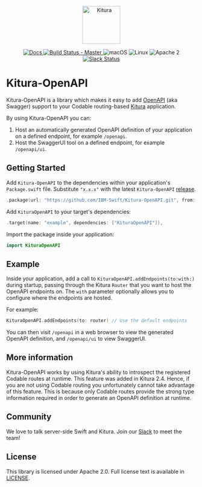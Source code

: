 <p align="center">
<a href="http://kitura.io/">
<img src="https://raw.githubusercontent.com/IBM-Swift/Kitura/master/Sources/Kitura/resources/kitura-bird.svg?sanitize=true" height="100" alt="Kitura">
</a>
</p>


<p align="center">
<a href="http://www.kitura.io/">
<img src="https://img.shields.io/badge/docs-kitura.io-1FBCE4.svg" alt="Docs">
</a>
<a href="https://travis-ci.org/IBM-Swift/Kitura-OpenAPI">
<img src="https://travis-ci.org/IBM-Swift/Kitura-OpenAPI.svg?branch=master" alt="Build Status - Master">
</a>
<img src="https://img.shields.io/badge/os-macOS-green.svg?style=flat" alt="macOS">
<img src="https://img.shields.io/badge/os-linux-green.svg?style=flat" alt="Linux">
<img src="https://img.shields.io/badge/license-Apache2-blue.svg?style=flat" alt="Apache 2">
<a href="http://swift-at-ibm-slack.mybluemix.net/">
<img src="http://swift-at-ibm-slack.mybluemix.net/badge.svg" alt="Slack Status">
</a>
</p>

# Kitura-OpenAPI

Kitura-OpenAPI is a library which makes it easy to add [OpenAPI](https://www.openapis.org/) (aka Swagger) support to your Codable routing-based [Kitura](https://github.com/IBM-Swift/Kitura) application.

By using Kitura-OpenAPI you can:

1. Host an automatically generated OpenAPI definition of your application on a defined endpoint, for example `/openapi`.
2. Host the SwaggerUI tool on a defined endpoint, for example `/openapi/ui`.

## Getting Started

Add `Kitura-OpenAPI` to the dependencies within your application's `Package.swift` file. Substitute `"x.x.x"` with the latest `Kitura-OpenAPI` [release](https://github.com/IBM-Swift/Kitura-OpenAPI/releases).

```swift
.package(url: "https://github.com/IBM-Swift/Kitura-OpenAPI.git", from: "x.x.x")
```
Add `KituraOpenAPI` to your target's dependencies:

```Swift
.target(name: "example", dependencies: ["KituraOpenAPI"]),
```

Import the package inside your application:

```swift
import KituraOpenAPI
```

## Example

Inside your application, add a call to `KituraOpenAPI.addEndpoints(to:with:)` during startup, passing through the Kitura `Router` that you want to host the OpenAPI endpoints on. The `with` parameter optionally allows you to configure where the endpoints are hosted.

For example:

```swift
KituraOpenAPI.addEndpoints(to: router) // Use the default endpoints
```

You can then visit `/openapi` in a web browser to view the generated OpenAPI definition, and `/openapi/ui` to view SwaggerUI.

## More information

Kitura-OpenAPI works by using Kitura's ability to introspect the registered Codable routes at runtime. This feature was added in Kitura 2.4. Hence, if you are not using Codable routing you unfortunately cannot take advantage of this feature. This is because only Codable routes provide the strong type information required in order to generate an OpenAPI definition at runtime.

## Community

We love to talk server-side Swift and Kitura. Join our [Slack](http://swift-at-ibm-slack.mybluemix.net/) to meet the team!

## License

This library is licensed under Apache 2.0. Full license text is available in [LICENSE](https://github.com/IBM-Swift/Kitura-OpenAPI/blob/master/LICENSE).
